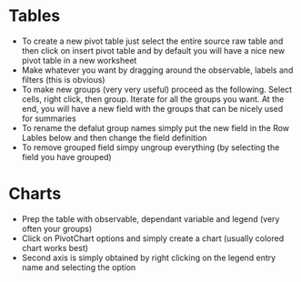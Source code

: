 # Tables #

-  To create a new pivot table just select the entire source raw table and then click on insert pivot table and by default you will have a nice new pivot table in a new worksheet
-  Make whatever you want by dragging around the observable, labels and filters (this is obvious)
-  To make new groups (very very useful) proceed as the following. Select cells, right click, then group. Iterate for all the groups you want. At the end, you will have a new field with the groups that can be nicely used for summaries
-  To rename the defalut group names simply put the new field in the Row Lables below and then change the field definition
-  To remove grouped field simpy ungroup everything (by selecting the field you have grouped)

# Charts #

-  Prep the table with observable, dependant variable and legend (very often your groups) 
-  Click on PivotChart options and simply create a chart (usually colored chart works best)
-  Second axis is simply obtained by right clicking on the legend entry name and selecting the option
